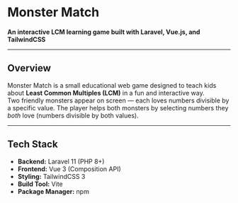 # Monster Match  
**An interactive LCM learning game built with Laravel, Vue.js, and TailwindCSS**

---

## Overview  
Monster Match is a small educational web game designed to teach kids about **Least Common Multiples (LCM)** in a fun and interactive way.  
Two friendly monsters appear on screen — each loves numbers divisible by a specific value. The player helps both monsters by selecting numbers they *both* love (numbers divisible by both values).

---

##  Tech Stack  
- **Backend:** Laravel 11 (PHP 8+)  
- **Frontend:** Vue 3 (Composition API)  
- **Styling:** TailwindCSS 3  
- **Build Tool:** Vite  
- **Package Manager:** npm  

